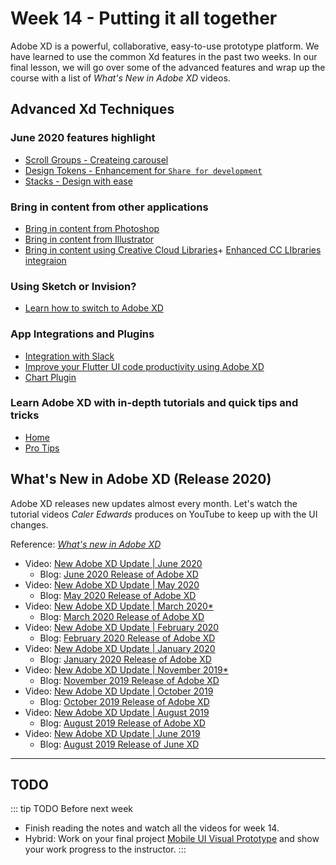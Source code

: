 # Week 14 - Putting it all together

Adobe XD is a powerful, collaborative, easy-to-use prototype platform. We have learned to use the common Xd features in the past two weeks. In our final lesson, we will go over some of the advanced features and wrap up the course with a list of *What's New in Adobe XD* videos. 


## Advanced Xd Techniques

<YouTube
  title="Scroll Groups"
  url="https://www.youtube.com/embed/7FuL2BosGr0"
/>

### June 2020 features highlight
- [Scroll Groups - Createing carousel](https://youtu.be/7FuL2BosGr0)
- [Design Tokens - Enhancement for `Share for development`](https://youtu.be/-ifl1tl-SuE)
- [Stacks - Design with ease](https://letsxd.com/stacks)

### Bring in content from other applications
- [Bring in content from Photoshop](https://helpx.adobe.com/xd/how-to/import-assets-from-photoshop.html)
- [Bring in content from Illustrator](https://helpx.adobe.com/xd/how-to/import-assets-from-illustrator.html)
- [Bring in content using Creative Cloud Libraries](https://helpx.adobe.com/xd/how-to/add-assets-from-cc-library-to-xd.html)+ [Enhanced CC LIbraries integraion](https://youtu.be/GWuA1y79AT8)

### Using Sketch or Invision?
- [Learn how to switch to Adobe XD](https://letsxd.com/sketch)


### App Integrations and Plugins

- [Integration with Slack](https://slack.com/apps/A7P35MCT0-adobe-creative-cloud)
- [Improve your Flutter UI code productivity using Adobe XD](https://medium.com/@rakeshpandith.ts/improve-your-flutter-ui-code-productivity-using-adobe-xd-c44bfd6490c6)
- [Chart Plugin](https://chartplugin.com)


### Learn Adobe XD with in-depth tutorials and quick tips and tricks
- [Home](https://letsxd.com)
- [Pro Tips](https://letsxd.com/protips)


## What's New in Adobe XD (Release 2020)

Adobe XD releases new updates almost every month. Let's watch the tutorial videos *Caler Edwards* produces on YouTube to keep up with the UI changes. 

Reference: [*What's new in Adobe XD*](https://helpx.adobe.com/ca/xd/help/whats-new.html)

<YouTube
  title="New Adobe XD Update | June 2020"
  url="https://www.youtube.com/embed/e6R9QiyB3YQ"
/>

- Video: [New Adobe XD Update | June 2020](https://youtu.be/e6R9QiyB3YQ)
    - Blog: [June 2020 Release of Adobe XD](https://theblog.adobe.com/xd-june-2020-scroll-groups-stacks-more)
- Video: [New Adobe XD Update | May 2020](https://youtu.be/g1ZfTi3-ypE)
    - Blog: [May 2020 Release of Adobe XD](https://theblog.adobe.com/xd-may-2020-offline-coediting-sharing-improvements)
- Video: [New Adobe XD Update | March 2020*](https://youtu.be/kPib1jYFnd4)
    - Blog: [March 2020 Release of Adobe XD](https://theblog.adobe.com/xd-march-2020-audio-prototyping-anchor-links-more)
- Video: [New Adobe XD Update | February 2020](https://youtu.be/oq3wBgff2XY)
    - Blog: [February 2020 Release of Adobe XD](https://theblog.adobe.com/announcing-mac-os-voice-control-adobe-xd/)
- Video: [New Adobe XD Update | January 2020](https://youtu.be/_4Wf9P5lV1c)
    - Blog: [January 2020 Release of Adobe XD](https://theblog.adobe.com/xd-january-2020-content-aware-layout-plugin-apis)
- Video: [New Adobe XD Update | November 2019*](https://youtu.be/k5aumarZ4sQ)
    - Blog: [November 2019 Release of Adobe XD](https://theblog.adobe.com/xd-november-2019-update-coediting-more/)
- Video: [New Adobe XD Update | October 2019](https://youtu.be/0ttcgqg4XG4)
    - Blog: [October 2019 Release of Adobe XD](https://theblog.adobe.com/xd-october-2019-update-blend-modes-shortcuts-more)
- Video: [New Adobe XD Update | August 2019](https://youtu.be/nPy8HaVhkbw)
    - Blog: [August 2019 Release of Adobe XD](https://theblog.adobe.com/xd-august-2019-update-auto-css-plugins-panel-more)
- Video: [New Adobe XD Update | June 2019](https://youtu.be/iDI1ykinExI)
    - Blog: [August 2019 Release of June XD](https://theblog.adobe.com/xd-june-2019-update-property-inspector-superscript-subscript-more)    

---

## TODO

::: tip TODO Before next week

- Finish reading the notes and watch all the videos for week 14.
- Hybrid: Work on your final project [Mobile UI Visual Prototype](../assignments/proj.md) and show your work progress to the instructor.
  :::
